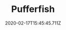 ---
templateKey: blog-post
featuredpost: false
date: 2020-02-17T15:45:45.711Z
title: Pufferfish
description: Inflates when threatened.
note: 
sellPrice: 200
featuredimage: /img/Pufferfish.png
tags:
  - Beach
  - 12pm – 4pm
  - Summer
  - Sun
  - Specialty Fish Bundle
  - Abigail
  - Aquatic Research Quest
---